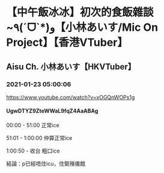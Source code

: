 # 【中午飯冰冰】初次的食飯雜談~٩(ˊᗜˋ*)و【小林あいす/Mic On Project】【香港VTuber】

## Aisu Ch. 小林あいす【HKVTuber】

### 2021-01-23 05:00:06

https://www.youtube.com/watch?v=xOGQnWOPs1g

#### UgwDTYZ9ZteWWaL9fqZ4AaABAg

00:00 - 51:00 正常ice

51:01 - 1:00:00 仲算正常ice

1:00:50 - 收台 粗口ice



結論：p已經唔住icu，住緊殯儀館

